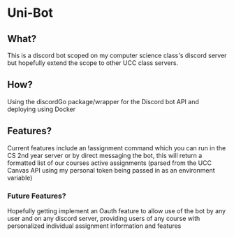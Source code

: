 # Uni-Bot

## What?

This is a discord bot scoped on my computer science class's discord server but hopefully extend the scope to other UCC class servers.

## How?

Using the discordGo package/wrapper for the Discord bot API and deploying using Docker

## Features?

Current features include an !assignment command which you can run in the CS 2nd year server or by direct messaging the bot, this will return a formatted list of our courses active assignments (parsed from the UCC Canvas API using my personal token being passed in as an environment variable)

### Future Features?

Hopefully getting implement an Oauth feature to allow use of the bot by any user and on any discord server, providing users of any course with personalized individual assignment information and features
